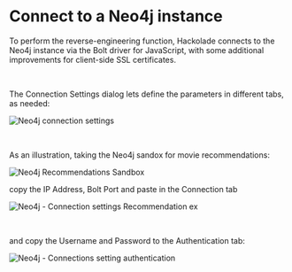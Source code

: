 # Connect to a Neo4j instance

To perform the reverse-engineering function, Hackolade connects to the Neo4j instance via the Bolt driver for JavaScript, with some additional improvements for client-side SSL certificates.

&nbsp;

The Connection Settings dialog lets define the parameters in different tabs, as needed:

![Neo4j connection settings](<lib/Neo4j connection settings.png>)

&nbsp;

As an illustration, taking the Neo4j sandox for movie recommendations:

![Neo4j Recommendations Sandbox](<lib/Neo4j Recommendations Sandbox.png>)

copy the IP Address, Bolt Port and paste in the Connection tab

![Neo4j - Connection settings Recommendation ex](<lib/Neo4j - Connection settings Recommendation ex.png>)

&nbsp;

and copy the Username and Password to the Authentication tab:

![Neo4j - Connections setting authentication](<lib/Neo4j - Connections setting authentication.png>)

